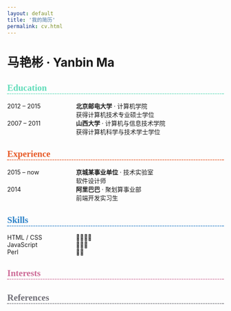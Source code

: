```yaml
---
layout: default
title: '我的简历'
permalink: cv.html
---
```


<style>
  /* Style of section table */
  .section-table {
    display: table;
    width: 100%;
  }
  .section-row {
    display: table-row;
  }
  .col-left, .col-right {
    display: table-cell;
  }
  .col-left {
    width: 10rem;
  }
  .section-heading {
    font-family: 'icomoon' !important;
    border-bottom: 2px dotted;
  }
  .icon.icon-skill:before {
  content: "\e9a5";
}
</style>


<div class="page">
  <h1 class="page-title">马艳彬 &middot; Yanbin Ma</h1>
  <!-- <p class="lead"></p> -->

  <h2 id="section-1" class="section-heading" style="color: #64DDBB">Education</h2>
  <div class="section-table">
    <div class="section-row">
      <div class="col-left">2012 &ndash; 2015</div>
      <div class="col-right"><strong>北京邮电大学</strong> &middot; 计算机学院<br>获得计算机技术专业硕士学位</div>
    </div>
    <div class="section-row">
      <div class="col-left">2007 &ndash; 2011</div>
      <div class="col-right"><strong>山西大学</strong> &middot; 计算机与信息技术学院<br>获得计算机科学与技术学士学位</div>
    </div>
  </div>
  <h2 id="section-2" class="section-heading" style="color: #E75926">Experience</h2>
  <div class="section-table">
    <div class="section-row">
      <div class="col-left">2015 &ndash; now</div>
      <div class="col-right"><strong>京城某事业单位</strong> &middot; 技术实验室<br>软件设计师</div>
    </div>
    <div class="section-row">
      <div class="col-left">2014</div>
      <div class="col-right"><strong>阿里巴巴</strong> &middot; 聚划算事业部<br>前端开发实习生</div>
    </div>
  </div>
  <h2 id="section-3" class="section-heading" style="color: #2C82C9">Skills</h2>
  <div class="section-table">
    <div class="section-row">
      <div class="col-left">HTML / CSS</div>
      <div class="col-right"><span class="icon icon-skill"></span><span class="icon icon-skill"></span><span class="icon icon-skill"></span><span class="icon icon-skill"></span></div>
    </div>
    <div class="section-row">
      <div class="col-left">JavaScript</div>
      <div class="col-right"><span class="icon icon-skill"></span><span class="icon icon-skill"></span><span class="icon icon-skill"></span></div>
    </div>
    <div class="section-row">
      <div class="col-left">Perl</div>
      <div class="col-right"><span class="icon icon-skill"></span><span class="icon icon-skill"></span></div>
    </div>
  </div>
  <h2 id="section-4" class="section-heading" style="color: #CD6B97">Interests</h2>
  <h2 id="section-5" class="section-heading" style="color: #706F77">References</h2>
</div>
